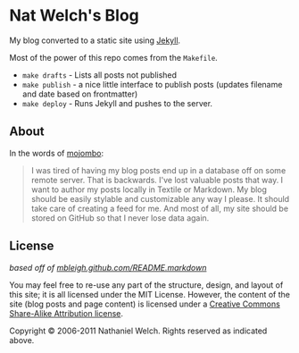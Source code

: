 # Nat Welch's Blog

My blog converted to a static site using [Jekyll][j].

Most of the power of this repo comes from the `Makefile`.

 * `make drafts` - Lists all posts not published
 * `make publish` - a nice little interface to publish posts (updates filename and date based on frontmatter)
 * `make deploy` - Runs Jekyll and pushes to the server.

## About

In the words of [mojombo][]:

> I was tired of having my blog posts end up in a database off on some remote server. That is backwards. I've lost valuable posts that way. I want to author my posts locally in Textile or Markdown. My blog should be easily stylable and customizable any way I please. It should take care of creating a feed for me. And most of all, my site should be stored on GitHub so that I never lose data again.

## License

_based off of [mbleigh.github.com/README.markdown](http://github.com/mbleigh/mbleigh.github.com)_

You may feel free to re-use any part of the structure, design, and layout of this site; it is all licensed under the MIT License. However, the content of the site (blog posts and page content) is licensed under a [Creative Commons Share-Alike Attribution license](http://creativecommons.org/licenses/by-nc-sa/3.0/us/).

Copyright &copy; 2006-2011 Nathaniel Welch. Rights reserved as indicated above.

[j]: http://github.com/mojombo/jekyll
[mojombo]: http://github.com/mojombo
